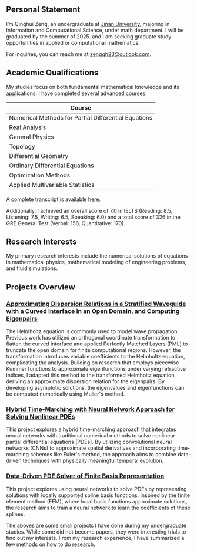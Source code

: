 ## Personal Statement

I’m Qinghui Zeng, an undergraduate at [Jinan University](https://english.jnu.edu.cn/), majoring in Information and Computational Science, under math department. I will be graduated by the summer of 2025. and I am seeking graduate study opportunities in applied or computational mathematics.

For inquiries, you can reach me at [zengqh23@outlook.com](mailto:zengqh23@outlook.com).

## Academic Qualifications
My studies focus on both fundamental mathematical knowledge and its applications. I have completed several advanced courses:

| Course                     |
|----------------------------|
| Numerical Methods for Partial Differential Equations |
| Real Analysis               |
| General Physics             |
| Topology                    |
| Differential Geometry       |
| Ordinary Differential Equations |
| Optimization Methods        |
| Applied Multivariable Statistics |

A complete transcript is available [here](https://github.com/qhzeng-gittec/Qinghui_Zeng_CV/blob/main/coursegrades.md).

Additionally, I achieved an overall score of 7.0 in IELTS (Reading: 8.5, Listening: 7.5, Writing: 6.5, Speaking: 6.0) and a total score of 326 in the GRE General Test (Verbal: 156, Quantitative: 170).

## Research Interests

My primary research interests include the numerical solutions of equations in mathematical physics, mathematical modeling of engineering problems, and fluid simulations. 

## Projects Overview


### [Approximating Dispersion Relations in a Stratified Waveguide with a Curved Interface in an Open Domain, and Computing Eigenpairs](https://github.com/qhzeng-gittec/helloitisqinghui/blob/main/projects/new%20method%20for%20eigenmodes%20in%20curved%20interface.pdf)

The Helmholtz equation is commonly used to model wave propagation. Previous work has utilized an orthogonal coordinate transformation to flatten the curved interface and applied Perfectly Matched Layers (PML) to truncate the open domain for finite computational regions. However, the transformation introduces variable coefficients to the Helmholtz equation, complicating the analysis. Building on research that employs piecewise Kummer functions to approximate eigenfunctions under varying refractive indices, I adapted this method to the transformed Helmholtz equation, deriving an approximate dispersion relation for the eigenpairs. By developing asymptotic solutions, the eigenvalues and eigenfunctions can be computed numerically using Muller's method.

### [Hybrid Time-Marching with Neural Network Approach for Solving Nonlinear PDEs ](https://github.com/qhzeng-gittec/helloitisqinghui/blob/main/projects/data_driven_pde_solver.md)

This project explores a hybrid time-marching approach that integrates neural networks with traditional numerical methods to solve nonlinear partial differential equations (PDEs). By utilizing convolutional neural networks (CNNs) to approximate spatial derivatives and incorporating time-marching schemes like Euler's method, the approach aims to combine data-driven techniques with physically meaningful temporal evolution.

### [Data-Driven PDE Solver of Finite Basis Representation](https://github.com/qhzeng-gittec/helloitisqinghui/blob/main/projects/finite_basis_neural_solver.md)

This project explores using neural networks to solve PDEs by representing solutions with locally supported spline basis functions. Inspired by the finite element method (FEM), where local basis functions approximate solutions, the research aims to train a neural network to learn the coefficients of these splines.

The aboves are some small projects I have done during my undergraduate studies. While some did not become papers, they were interesting trials to find out my interests. From my research experience, I have summarized a few methods on [how to do research](https://github.com/qhzeng-gittec/helloitisqinghui/blob/main/projects/research_experience.md).


